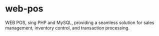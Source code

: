 # web-pos
WEB POS, sing PHP and MySQL, providing a seamless solution for sales management, inventory control, and transaction processing.
